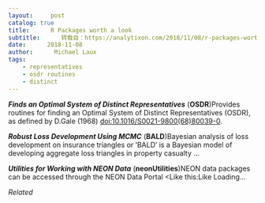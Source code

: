 ```yaml
---
layout:     post
catalog: true
title:      R Packages worth a look
subtitle:      转载自：https://analytixon.com/2018/11/08/r-packages-worth-a-look-1327/
date:      2018-11-08
author:      Michael Laux
tags:
    - representatives
    - osdr routines
    - distinct
---
```


***Finds an Optimal System of Distinct Representatives*** (**OSDR**)Provides routines for finding an Optimal System of Distinct Representatives (OSDR), as defined by D.Gale (1968) <doi:10.1016/S0021-9800(68)80039-0>.

***Robust Loss Development Using MCMC*** (**BALD**)Bayesian analysis of loss development on insurance triangles or ‘BALD’ is a Bayesian model of developing aggregate loss triangles in property casualty …

***Utilities for Working with NEON Data*** (**neonUtilities**)NEON data packages can be accessed through the NEON Data Portal <Like this:Like Loading...


*Related*

